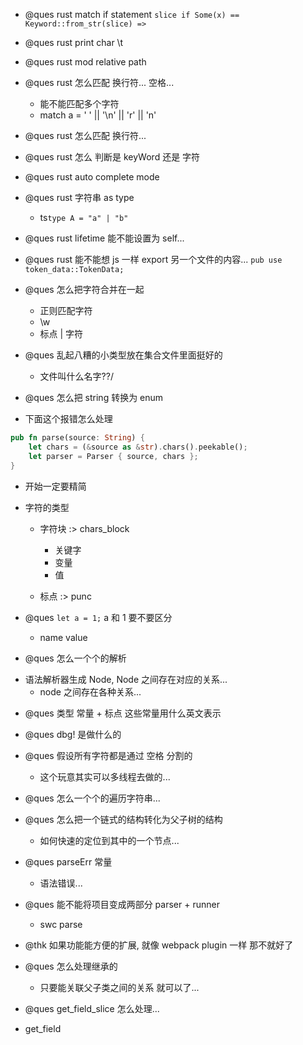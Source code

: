 - @ques rust match if statement
  `slice if Some(x) == Keyword::from_str(slice) =>`

- @ques rust print char \t

- @ques rust mod relative path

- @ques rust 怎么匹配 换行符... 空格...

  - 能不能匹配多个字符
  - match a = ' ' || '\n' || 'r' || 'n'

- @ques rust 怎么匹配 换行符...

- @ques rust 怎么 判断是 keyWord 还是 字符

- @ques rust auto complete mode

- @ques rust 字符串 as type

  - ts`type A = "a" | "b"`

- @ques rust lifetime 能不能设置为 self...

- @ques rust 能不能想 js 一样 export 另一个文件的内容...
  `pub use token_data::TokenData;`

- @ques 怎么把字符合并在一起

  - 正则匹配字符
  - \w
  - 标点 | 字符

- @ques 乱起八糟的小类型放在集合文件里面挺好的

  - 文件叫什么名字??/

- @ques 怎么把 string 转换为 enum

* 下面这个报错怎么处理

```rs
pub fn parse(source: String) {
    let chars = (&source as &str).chars().peekable();
    let parser = Parser { source, chars };
}
```

- 开始一定要精简

- 字符的类型

  - 字符块 :> chars_block

    - 关键字
    - 变量
    - 值

  - 标点 :> punc

- @ques `let a = 1;` a 和 1 要不要区分

  - name value

- @ques 怎么一个个的解析

* 语法解析器生成 Node, Node 之间存在对应的关系...
  - node 之间存在各种关系...

- @ques 类型 常量 + 标点 这些常量用什么英文表示

- @ques dbg! 是做什么的

- @ques 假设所有字符都是通过 空格 分割的

  - 这个玩意其实可以多线程去做的...

- @ques 怎么一个个的遍历字符串...

- @ques 怎么把一个链式的结构转化为父子树的结构

  - 如何快速的定位到其中的一个节点...

- @ques parseErr 常量
  - 语法错误...

* @ques 能不能将项目变成两部分 parser + runner

  - swc parse

* @thk 如果功能能方便的扩展, 就像 webpack plugin 一样 那不就好了

* @ques 怎么处理继承的
  - 只要能关联父子类之间的关系 就可以了...

- @ques get_field_slice 怎么处理...

* get_field
